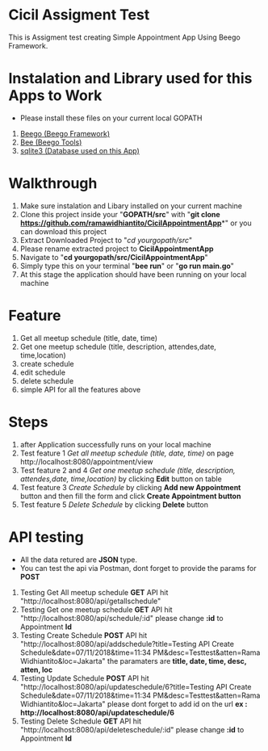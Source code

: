 # Cicil Assigment Test
This is Assigment test creating Simple Appointment App Using Beego Framework.

# Instalation and Library used for this Apps to Work
- Please install these files on your current local GOPATH
1. [Beego (Beego Framework)](https://github.com/astaxie/beego)
2. [Bee (Beego Tools)](https://github.com/beego/bee)
3. [sqlite3 (Database used on this App)](https://github.com/mattn/go-sqlite3)

# Walkthrough
1. Make sure instalation and Libary installed on your current machine
2. Clone this project inside your "**GOPATH/src**" with "**git clone https://github.com/ramawidhiantito/CicilAppointmentApp***" or you can download this project
3. Extract Downloaded Project to "*cd yourgopath/src*"
4. Please rename extracted project to **CicilAppointmentApp**
4. Navigate to "**cd yourgopath/src/CicilAppointmentApp**"
5. Simply type this on your terminal "**bee run**" or "**go run main.go**"
6. At this stage the application should have been running on your local machine

# Feature
1. Get all meetup schedule (title, date, time) 
2. Get one meetup schedule (title, description, attendes,date, time,location)
3. create schedule
4. edit schedule
5. delete schedule
6. simple API for all the features above

# Steps
1. after Application successfully runs on your local machine
2. Test feature 1 *Get all meetup schedule (title, date, time)* on page http://localhost:8080/appointment/view
3. Test feature 2 and 4 *Get one meetup schedule (title, description, attendes,date, time,location)* by clicking **Edit** button on table
4. Test feature 3 *Create Schedule* by clicking **Add new Appointment** button and then fill the form and click **Create Appointment button**
5. Test feature 5 *Delete Schedule* by clicking **Delete** button

# API testing
- All the data retured are **JSON** type.
- You can test the api via Postman, dont forget to provide the params for **POST**
1. Testing Get All meetup schedule **GET** API hit "http://localhost:8080/api/getallschedule"
2. Testing Get one meetup schedule **GET** API hit "http://localhost:8080/api/schedule/:id" please change **:id** to Appointment **Id**
3. Testing Create Schedule **POST** API hit "http://localhost:8080/api/addschedule?title=Testing API Create Schedule&date=07/11/2018&time=11:34 PM&desc=Testtest&atten=Rama Widhiantito&loc=Jakarta" the paramaters are **title, date, time, desc, atten, loc**
4. Testing Update Schedule **POST** API hit "http://localhost:8080/api/updateschedule/6?title=Testing API Create Schedule&date=07/11/2018&time=11:34 PM&desc=Testtest&atten=Rama Widhiantito&loc=Jakarta" please dont forget to add id on the url **ex : http://localhost:8080/api/updateschedule/6**
5. Testing Delete Schedule **GET** API hit "http://localhost:8080/api/deleteschedule/:id" please change **:id** to Appointment **Id**

